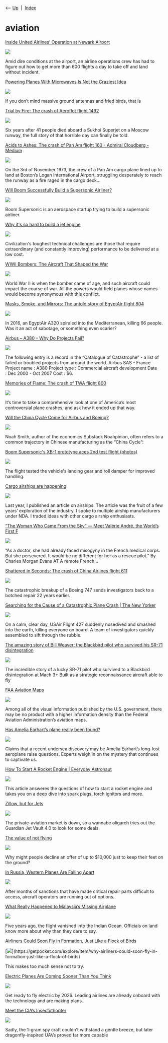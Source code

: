 <div class="nav">

⟵ [Up](index.html)  \|  [Index](index.html)

</div>

# aviation

<div class="cards">

<div class="card">

<div class="card-title">

[Inside United Airlines’ Operation at Newark
Airport](https://www.nytimes.com/2025/05/24/business/united-airlines-newark-airport.html)

</div>

<div class="card-image">

[![](https://static01.nyt.com/images/2025/05/24/multimedia/24biz-united-newark-01-cgzj/24biz-united-newark-01-cgzj-facebookJumbo.jpg)](https://www.nytimes.com/2025/05/24/business/united-airlines-newark-airport.html)

</div>

Amid dire conditions at the airport, an airline operations crew has had
to figure out how to get more than 600 flights a day to take off and
land without incident.

</div>

<div class="card">

<div class="card-title">

[Powering Planes With Microwaves Is Not the Craziest
Idea](https://spectrum.ieee.org/electromagnetic-waves?fbclid=IwY2xjawKZqLxleHRuA2FlbQIxMQABHrn9QYkoxFXcPVLcE4O2qjnJy9X_PRgtBbjp2-KiMFi04jrK3gRYKpIFOEyS_aem_YQowHuF2kFFBEEg1KdWS-Q)

</div>

<div class="card-image">

[![](https://assets.rbl.ms/52472028/origin.png)](https://spectrum.ieee.org/electromagnetic-waves?fbclid=IwY2xjawKZqLxleHRuA2FlbQIxMQABHrn9QYkoxFXcPVLcE4O2qjnJy9X_PRgtBbjp2-KiMFi04jrK3gRYKpIFOEyS_aem_YQowHuF2kFFBEEg1KdWS-Q)

</div>

If you don’t mind massive ground antennas and fried birds, that is

</div>

<div class="card">

<div class="card-title">

[Trial by Fire: The crash of Aeroflot flight
1492](https://admiralcloudberg.medium.com/trial-by-fire-the-crash-of-aeroflot-flight-1492-ee61cebcf6ec)

</div>

<div class="card-image">

[![](https://miro.medium.com/v2/da:true/resize:fit:862/0*pkKwCWi_JQkpRJCC)](https://admiralcloudberg.medium.com/trial-by-fire-the-crash-of-aeroflot-flight-1492-ee61cebcf6ec)

</div>

Six years after 41 people died aboard a Sukhoi Superjet on a Moscow
runway, the full story of that horrible day can finally be told.

</div>

<div class="card">

<div class="card-title">

[Acids to Ashes: The crash of Pan Am flight 160 - Admiral Cloudberg -
Medium](https://admiralcloudberg.medium.com/acids-to-ashes-the-crash-of-pan-am-flight-160-bed699b6b8b2)

</div>

<div class="card-image">

[![](https://miro.medium.com/v2/resize:fit:1200/0*ZJrkK_Nx1zzjKf9K.jpg)](https://admiralcloudberg.medium.com/acids-to-ashes-the-crash-of-pan-am-flight-160-bed699b6b8b2)

</div>

On the 3rd of November 1973, the crew of a Pan Am cargo plane lined up
to land at Boston’s Logan International Airport, struggling desperately
to reach the runway as a fire raged in the cargo deck…

</div>

<div class="card">

<div class="card-title">

[Will Boom Successfully Build a Supersonic
Airliner?](https://open.substack.com/pub/constructionphysics/p/will-boom-successfully-build-a-supersonic?r=oc5d&utm_medium=ios)

</div>

<div class="card-image">

[![](https://substackcdn.com/image/fetch/w_1200,h_600,c_fill,f_jpg,q_auto:good,fl_progressive:steep,g_auto/https%3A%2F%2Fsubstack-post-media.s3.amazonaws.com%2Fpublic%2Fimages%2Faad7251b-a3ee-47b5-874b-3a785d609ed5_1200x630.png)](https://open.substack.com/pub/constructionphysics/p/will-boom-successfully-build-a-supersonic?r=oc5d&utm_medium=ios)

</div>

Boom Supersonic is an aerospace startup trying to build a supersonic
airliner.

</div>

<div class="card">

<div class="card-title">

[Why it's so hard to build a jet
engine](https://www.construction-physics.com/p/why-its-so-hard-to-build-a-jet-engine?r=oc5d&triedRedirect=true)

</div>

<div class="card-image">

[![](https://substackcdn.com/image/fetch/w_1200,h_600,c_fill,f_jpg,q_auto:good,fl_progressive:steep,g_auto/https%3A%2F%2Fsubstack-post-media.s3.amazonaws.com%2Fpublic%2Fimages%2F21bb0928-aaf6-4775-bfe8-4ee4813ca127_1600x1249.png)](https://www.construction-physics.com/p/why-its-so-hard-to-build-a-jet-engine?r=oc5d&triedRedirect=true)

</div>

Civilization's toughest technical challenges are those that require
extraordinary (and constantly improving) performance to be delivered at
a low cost.

</div>

<div class="card">

<div class="card-title">

[WWII Bombers: The Aircraft That Shaped the
War](https://www.thecollector.com/world-war-ii-aircraft-bombers)

</div>

<div class="card-image">

[![](https://cdn.thecollector.com/wp-content/uploads/2025/02/world-war-ii-aircraft-bombers.jpg)](https://www.thecollector.com/world-war-ii-aircraft-bombers)

</div>

World War II is when the bomber came of age, and such aircraft could
impact the course of war. All the powers would field planes whose names
would become synonymous with this conflict.

</div>

<div class="card">

<div class="card-title">

[Masks, Smoke, and Mirrors: The untold story of EgyptAir flight
804](https://admiralcloudberg.medium.com/masks-smoke-and-mirrors-the-untold-story-of-egyptair-flight-804-42c788fcac2d)

</div>

<div class="card-image">

[![](https://miro.medium.com/v2/resize:fit:1200/1*hZVL6dgisJ-bNPFTsdKvEQ.png)](https://admiralcloudberg.medium.com/masks-smoke-and-mirrors-the-untold-story-of-egyptair-flight-804-42c788fcac2d)

</div>

In 2016, an EgyptAir A320 spiraled into the Mediterranean, killing 66
people. Was it an act of sabotage, or something even scarier?

</div>

<div class="card">

<div class="card-title">

[Airbus – A380 – Why Do Projects
Fail?](https://calleam.com/WTPF/?p=4700)

</div>

<div class="card-image">

[![](http://calleam.com/wp-content/uploads/Airbus_A380_aircraft.jpg)](https://calleam.com/WTPF/?p=4700)

</div>

The following entry is a record in the “Catalogue of Catastrophe” - a
list of failed or troubled projects from around the world. Airbus SAS -
France Project name : A380 Project type : Commercial aircraft
development Date : Dec 2000 - Oct 2007 Cost : \$6.

</div>

<div class="card">

<div class="card-title">

[Memories of Flame: The crash of TWA flight
800](https://admiralcloudberg.medium.com/memories-of-flame-the-crash-of-twa-flight-800-fecfd651a157)

</div>

<div class="card-image">

[![](https://miro.medium.com/v2/resize:fit:768/0*o0MZ_0pYO0GRbyXG.jpg)](https://admiralcloudberg.medium.com/memories-of-flame-the-crash-of-twa-flight-800-fecfd651a157)

</div>

It’s time to take a comprehensive look at one of America’s most
controversial plane crashes, and ask how it ended up that way.

</div>

<div class="card">

<div class="card-title">

[Will the China Cycle Come for Airbus and
Boeing?](https://open.substack.com/pub/constructionphysics/p/will-the-china-cycle-come-for-airbus?r=oc5d&utm_medium=ios)

</div>

<div class="card-image">

[![](https://substackcdn.com/image/fetch/w_1200,h_600,c_fill,f_jpg,q_auto:good,fl_progressive:steep,g_auto/https%3A%2F%2Fsubstack-post-media.s3.amazonaws.com%2Fpublic%2Fimages%2F1e472fb8-ee95-4f1a-8341-58c076982a0e_750x422.png)](https://open.substack.com/pub/constructionphysics/p/will-the-china-cycle-come-for-airbus?r=oc5d&utm_medium=ios)

</div>

Noah Smith, author of the economics Substack Noahpinion, often refers to
a common trajectory in Chinese manufacturing as the “China Cycle”:

</div>

<div class="card">

<div class="card-title">

[Boom Supersonic's XB-1 prototype aces 2nd test flight
(photos)](https://www.space.com/boom-supersonic-xb-1-second-test-flight-photos)

</div>

<div class="card-image">

[![](https://cdn.mos.cms.futurecdn.net/4rUC9BLjmW7yNbCoMWJVJ-1200-80.jpg)](https://www.space.com/boom-supersonic-xb-1-second-test-flight-photos)

</div>

The flight tested the vehicle's landing gear and roll damper for
improved handling.

</div>

<div class="card">

<div class="card-title">

[Cargo airships are
happening](https://pocket.co/share/c7b85fcd-c3c6-4b33-a2cb-4b473497ac5a?utm_source=pocket_saves)

</div>

<div class="card-image">

[![](https://substackcdn.com/image/fetch/w_1200,h_600,c_fill,f_jpg,q_auto:good,fl_progressive:steep,g_auto/https%3A%2F%2Fsubstack-post-media.s3.amazonaws.com%2Fpublic%2Fimages%2Fbc175398-a486-474a-b13f-70c1841c9718_3840x2072.jpeg)](https://pocket.co/share/c7b85fcd-c3c6-4b33-a2cb-4b473497ac5a?utm_source=pocket_saves)

</div>

Last year, I published an article on airships. The article was the fruit
of a few years’ exploration of the industry. I spoke to multiple airship
manufacturers under NDA. I traded ideas with other cargo airship
enthusiasts.

</div>

<div class="card">

<div class="card-title">

[“The Woman Who Came From the Sky” — Meet Valérie André, the World’s
First
F](https://militaryhistorynow.com/2024/06/09/the-woman-who-came-from-the-sky-meet-valerie-andre-the-worlds-first-female-helicopter-rescue-pilot)

</div>

<div class="card-image">

[![](https://militaryhistorynow.com/wp-content/uploads/2024/06/Valerie-Andre-in-Vietnam-circa-1951.jpeg)](https://militaryhistorynow.com/2024/06/09/the-woman-who-came-from-the-sky-meet-valerie-andre-the-worlds-first-female-helicopter-rescue-pilot)

</div>

“As a doctor, she had already faced misogyny in the French medical
corps. But she persevered. It would be no different for her as a rescue
pilot.” By Charles Morgan Evans AT A remote French...

</div>

<div class="card">

<div class="card-title">

[Shattered in Seconds: The crash of China Airlines flight
611](https://admiralcloudberg.medium.com/shattered-in-seconds-the-crash-of-china-airlines-flight-611-c6a6f486ca6b)

</div>

<div class="card-image">

[![](https://miro.medium.com/v2/resize:fit:900/0*ZlNw5gBWJ2rSwzc6.jpg)](https://admiralcloudberg.medium.com/shattered-in-seconds-the-crash-of-china-airlines-flight-611-c6a6f486ca6b)

</div>

The catastrophic breakup of a Boeing 747 sends investigators back to a
botched repair 22 years earlier.

</div>

<div class="card">

<div class="card-title">

[Searching for the Cause of a Catastrophic Plane Crash \| The New
Yorker](https://www.newyorker.com/magazine/1996/08/05/usair-flight-427-crash-detectives-investigation?bxid=5be9cd793f92a40469df315d&cndid=38717524&esrc=&hasha=af961026a72dc0754099ee30146d6f8f&hashb=4761fb042d4ee8ed192b0e2ea9e3eb1a99a6e82f&hashc=a9c8749988ffcff205551d6db39c5cb3781e9ebeb12cd2494148142adc013cdc&mbid=mbid=CRMNYR012019)

</div>

<div class="card-image">

[![](https://media.newyorker.com/photos/65f9e712d1c7b9cf0fd13704/16:9/w_1280,c_limit/ra1215.png)](https://www.newyorker.com/magazine/1996/08/05/usair-flight-427-crash-detectives-investigation?bxid=5be9cd793f92a40469df315d&cndid=38717524&esrc=&hasha=af961026a72dc0754099ee30146d6f8f&hashb=4761fb042d4ee8ed192b0e2ea9e3eb1a99a6e82f&hashc=a9c8749988ffcff205551d6db39c5cb3781e9ebeb12cd2494148142adc013cdc&mbid=mbid=CRMNYR012019)

</div>

On a calm, clear day, USAir Flight 427 suddenly nosedived and smashed
into the earth, killing everyone on board. A team of investigators
quickly assembled to sift through the rubble.

</div>

<div class="card">

<div class="card-title">

[The amazing story of Bill Weaver: the Blackbird pilot who survived his
SR-71
disintegration](https://theaviationist.com/2015/03/17/sr-71-mid-air-disintegration)

</div>

<div class="card-image">

[![](https://theaviationist.com/wp-content/uploads/2015/03/SR-71-disintegration.jpg)](https://theaviationist.com/2015/03/17/sr-71-mid-air-disintegration)

</div>

The incredible story of a lucky SR-71 pilot who survived to a Blackbird
disintegration at Mach 3+ Built as a strategic reconnaissance aircraft
able to fly

</div>

<div class="card">

<div class="card-title">

[FAA Aviation
Maps](https://www.beautifulpublicdata.com/faa-aviation-maps)

</div>

<div class="card-image">

[![](https://www.beautifulpublicdata.com/content/images/size/w1200/2024/01/faa_maps_header.jpg)](https://www.beautifulpublicdata.com/faa-aviation-maps)

</div>

Among all of the visual information published by the U.S. government,
there may be no product with a higher information density than the
Federal Aviation Administration’s aviation maps.

</div>

<div class="card">

<div class="card-title">

[Has Amelia Earhart’s plane really been
found?](https://www.bbc.com/future/article/20240131-researchers-say-amelia-earharts-long-lost-plane-may-have-just-been-found)

</div>

<div class="card-image">

[![](https://ychef.files.bbci.co.uk/624x351/p0h88dy0.jpg)](https://www.bbc.com/future/article/20240131-researchers-say-amelia-earharts-long-lost-plane-may-have-just-been-found)

</div>

Claims that a recent undersea discovery may be Amelia Earhart’s
long-lost aeroplane raise questions. Experts weigh in on the mystery
that continues to captivate us.

</div>

<div class="card">

<div class="card-title">

[How To Start A Rocket Engine \| Everyday
Astronaut](https://everydayastronaut.com/how-to-start-a-rocket-engine)

</div>

<div class="card-image">

[![](https://everydayastronaut.com/wp-content/uploads/2023/03/Start_engine_website_Thumbnail_copy.jpg)](https://everydayastronaut.com/how-to-start-a-rocket-engine)

</div>

This article answeres the questions of how to start a rocket engine and
takes you on a deep dive into spark plugs, torch ignitors and more.

</div>

<div class="card">

<div class="card-title">

[Zillow, but for
Jets](https://www.newyorker.com/magazine/2023/03/13/zillow-but-for-jets)

</div>

<div class="card-image">

[![](https://media.newyorker.com/photos/640272397dfa07e581c29b30/16:9/w_1280,c_limit/230313_r42000illuweb-site.jpg)](https://www.newyorker.com/magazine/2023/03/13/zillow-but-for-jets)

</div>

The private-aviation market is down, so a wannabe oligarch tries out the
Guardian Jet Vault 4.0 to look for some deals.

</div>

<div class="card">

<div class="card-title">

[The value of not
flying](https://koenfucius.medium.com/the-value-of-not-flying-d0b641491c66)

</div>

<div class="card-image">

[![](https://miro.medium.com/v2/resize:fit:1200/1*eSKNMwj8ImugGfH3_V4-dA.jpeg)](https://koenfucius.medium.com/the-value-of-not-flying-d0b641491c66)

</div>

Why might people decline an offer of up to \$10,000 just to keep their
feet on the ground?

</div>

<div class="card">

<div class="card-title">

[In Russia, Western Planes Are Falling
Apart](https://www.wired.com/story/in-russia-western-planes-are-falling-apart)

</div>

<div class="card-image">

[![](https://media.wired.com/photos/62b25f4c18e6fafaa97a6477/191:100/w_1280,c_limit/Air-Serbia-Plane-Russian-Sanctions-Safety-Hazard-Business-1239498184.jpg)](https://www.wired.com/story/in-russia-western-planes-are-falling-apart)

</div>

After months of sanctions that have made critical repair parts difficult
to access, aircraft operators are running out of options.

</div>

<div class="card">

<div class="card-title">

[What Really Happened to Malaysia’s Missing
Airplane](https://www.theatlantic.com/magazine/archive/2019/07/mh370-malaysia-airlines/590653)

</div>

<div class="card-image">

[![](https://cdn.theatlantic.com/thumbor/EOKY3nbbBy7qNCC2u4JRomEwHeM=/0x52:2437x1321/1200x625/media/img/2019/06/WEL_MH370_Lead/original.jpg)](https://www.theatlantic.com/magazine/archive/2019/07/mh370-malaysia-airlines/590653)

</div>

Five years ago, the flight vanished into the Indian Ocean. Officials on
land know more about why than they dare to say.

</div>

<div class="card">

<div class="card-title">

[Airliners Could Soon Fly in Formation, Just Like a Flock of
Birds](https://getpocket.com/explore/item/why-airliners-could-soon-fly-in-formation-just-like-a-flock-of-birds)

</div>

<div class="card-image">

[![](https://hips.hearstapps.com/hmg-prod/images/the-50th-edition-of-the-international-paris-air-show-at-le-news-photo-1609426900.?crop=1xw:0.79027xh;center,top&resize=1200:*)](https://getpocket.com/explore/item/why-airliners-could-soon-fly-in-formation-just-like-a-flock-of-birds)

</div>

This makes too much sense not to try.

</div>

<div class="card">

<div class="card-title">

[Electric Planes Are Coming Sooner Than You
Think](https://www.afar.com/magazine/electric-planes-are-coming-sooner-than-you-think)

</div>

<div class="card-image">

[![](https://afar.brightspotcdn.com/dims4/default/c6c3b39/2147483647/strip/true/crop/1000x500+0+84/resize/1440x720!/quality/90/?url=https%3A%2F%2Fk3-prod-afar-media.s3.us-west-2.amazonaws.com%2Fbrightspot%2F01%2Fe0%2Fbb4357ba8afc9fe589e26c095cc4%2Foriginal-electric-planes-nicolas-j-leclercq-unsplash.jpg)](https://www.afar.com/magazine/electric-planes-are-coming-sooner-than-you-think)

</div>

Get ready to fly electric by 2026. Leading airlines are already onboard
with the technology and are making plans.

</div>

<div class="card">

<div class="card-title">

[Meet the CIA’s
Insectothopter](https://spectrum.ieee.org/tech-history/heroic-failures/meet-the-cias-insectothopter?fbclid=IwAR3uiTY_IyyIvowTMQQHNHPZ3qUuVBNxU8cYZO9y5T7U_A05ER1YIGyhF8M)

</div>

<div class="card-image">

[![](https://spectrum.ieee.org/media-library/photo-of-the-insectothopter.jpg?id=25584765&width=1200&height=600&coordinates=0%2C155%2C0%2C155)](https://spectrum.ieee.org/tech-history/heroic-failures/meet-the-cias-insectothopter?fbclid=IwAR3uiTY_IyyIvowTMQQHNHPZ3qUuVBNxU8cYZO9y5T7U_A05ER1YIGyhF8M)

</div>

Sadly, the 1-gram spy craft couldn’t withstand a gentle breeze, but
later dragonfly-inspired UAVs proved far more capable

</div>

</div>

